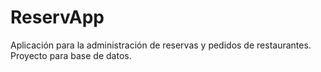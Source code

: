 # ReservApp
Aplicación para la administración de reservas y pedidos de restaurantes. Proyecto para base de datos.

